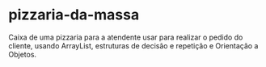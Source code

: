 # pizzaria-da-massa
Caixa de uma pizzaria para a atendente usar para realizar o pedido do cliente, usando ArrayList, estruturas de decisão e repetição e Orientação a Objetos.
